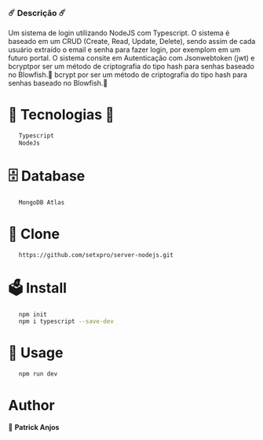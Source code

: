 ### ☄️ Descrição ☄️

<p>
   Um sistema de login utilizando NodeJS com Typescript.
   O sistema é baseado em um CRUD (Create, Read, Update, Delete), 
   sendo assim de cada usuário extraído o email e senha para fazer login, 
   por exemplom em um futuro portal.
   O sistema consite em Autenticação com Jsonwebtoken (jwt) e 
   bcryptpor ser um método de criptografia do tipo hash para senhas baseado no Blowfish.🚀
   bcrypt por ser um método de criptografia do tipo hash para senhas baseado no Blowfish.🚀
</p>

# 🌌 Tecnologias 🌌

```sh
   Typescript
   NodeJs
```

# 🗄️ Database

```sh
   MongoDB Atlas
```

# 💾 Clone

```sh
   https://github.com/setxpro/server-nodejs.git
```

# 🗳 Install

```sh
   npm init
   npm i typescript --save-dev
```

# 🚀 Usage

```sh
   npm run dev
```

# Author

👤 **Patrick Anjos**
